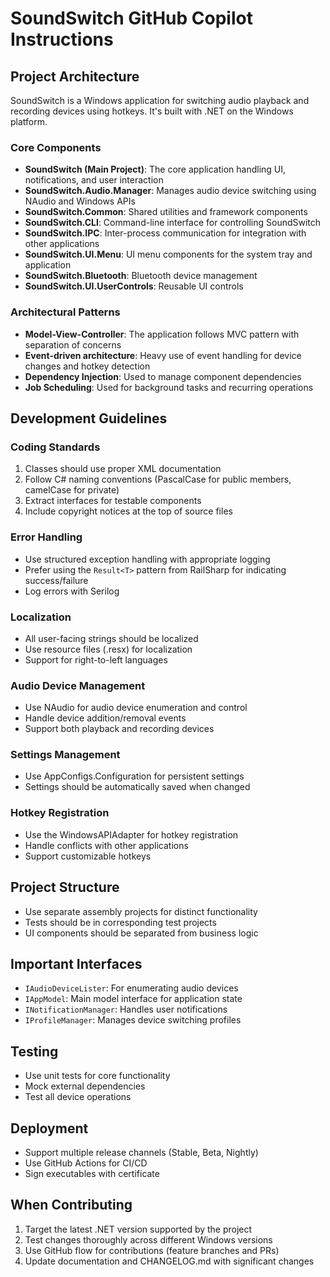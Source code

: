# SoundSwitch GitHub Copilot Instructions

## Project Architecture

SoundSwitch is a Windows application for switching audio playback and recording devices using hotkeys. It's built with .NET on the Windows platform.

### Core Components

- **SoundSwitch (Main Project)**: The core application handling UI, notifications, and user interaction
- **SoundSwitch.Audio.Manager**: Manages audio device switching using NAudio and Windows APIs
- **SoundSwitch.Common**: Shared utilities and framework components
- **SoundSwitch.CLI**: Command-line interface for controlling SoundSwitch
- **SoundSwitch.IPC**: Inter-process communication for integration with other applications
- **SoundSwitch.UI.Menu**: UI menu components for the system tray and application
- **SoundSwitch.Bluetooth**: Bluetooth device management
- **SoundSwitch.UI.UserControls**: Reusable UI controls

### Architectural Patterns

- **Model-View-Controller**: The application follows MVC pattern with separation of concerns
- **Event-driven architecture**: Heavy use of event handling for device changes and hotkey detection
- **Dependency Injection**: Used to manage component dependencies
- **Job Scheduling**: Used for background tasks and recurring operations

## Development Guidelines

### Coding Standards

1. Classes should use proper XML documentation
2. Follow C# naming conventions (PascalCase for public members, camelCase for private)
3. Extract interfaces for testable components
4. Include copyright notices at the top of source files

### Error Handling

- Use structured exception handling with appropriate logging
- Prefer using the `Result<T>` pattern from RailSharp for indicating success/failure
- Log errors with Serilog

### Localization

- All user-facing strings should be localized
- Use resource files (.resx) for localization
- Support for right-to-left languages

### Audio Device Management

- Use NAudio for audio device enumeration and control
- Handle device addition/removal events
- Support both playback and recording devices

### Settings Management

- Use AppConfigs.Configuration for persistent settings
- Settings should be automatically saved when changed

### Hotkey Registration

- Use the WindowsAPIAdapter for hotkey registration
- Handle conflicts with other applications
- Support customizable hotkeys

## Project Structure

- Use separate assembly projects for distinct functionality
- Tests should be in corresponding test projects
- UI components should be separated from business logic

## Important Interfaces

- `IAudioDeviceLister`: For enumerating audio devices
- `IAppModel`: Main model interface for application state
- `INotificationManager`: Handles user notifications
- `IProfileManager`: Manages device switching profiles

## Testing

- Use unit tests for core functionality
- Mock external dependencies
- Test all device operations

## Deployment

- Support multiple release channels (Stable, Beta, Nightly)
- Use GitHub Actions for CI/CD
- Sign executables with certificate

## When Contributing

1. Target the latest .NET version supported by the project
2. Test changes thoroughly across different Windows versions
3. Use GitHub flow for contributions (feature branches and PRs)
4. Update documentation and CHANGELOG.md with significant changes
